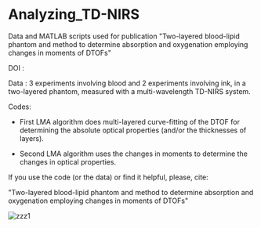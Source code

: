 # Analyzing_TD-NIRS
Data and MATLAB scripts used for publication "Two-layered blood-lipid phantom and method to determine absorption and oxygenation employing changes in moments of DTOFs"

DOI  : 

Data : 3 experiments involving blood and 2 experiments involving ink, in a two-layered phantom, measured with a multi-wavelength TD-NIRS system.

Codes: 

- First LMA algorithm does multi-layered curve-fitting of the DTOF for determining the absolute optical properties (and/or the thicknesses of layers).

- Second LMA algorithm uses the changes in moments to determine the changes in optical properties.

If you use the code (or the data) or find it helpful, please, cite: 

"Two-layered blood-lipid phantom and method to determine absorption and oxygenation employing changes in moments of DTOFs"

![zzz1](https://github.com/asudakou/Analyzing_TD-NIRS/assets/133748951/22434a52-234f-4af6-9a2c-be5782d1cb89)
